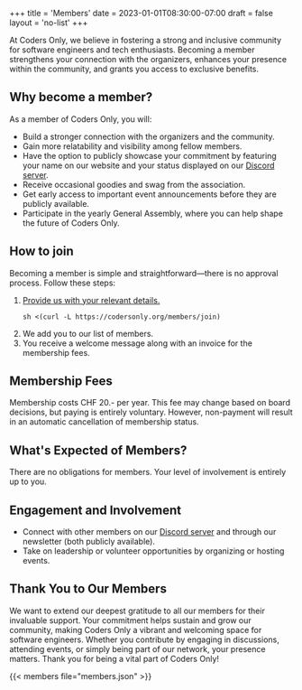 +++
title = 'Members'
date = 2023-01-01T08:30:00-07:00
draft = false
layout = 'no-list'
+++

At Coders Only, we believe in fostering a strong and inclusive community for
software engineers and tech enthusiasts. Becoming a member strengthens your
connection with the organizers, enhances your presence within the community,
and grants you access to exclusive benefits.

## Why become a member?

As a member of Coders Only, you will:
- Build a stronger connection with the organizers and the community.
- Gain more relatability and visibility among fellow members.
- Have the option to publicly showcase your commitment by featuring your name
  on our website and your status displayed on our [Discord server](https://discord.gg/jWUZsKQvrz).
- Receive occasional goodies and swag from the association.
- Get early access to important event announcements before they are publicly
  available.
- Participate in the yearly General Assembly, where you can help shape the
  future of Coders Only.

## How to join

Becoming a member is simple and straightforward—there is no approval process.
Follow these steps:

1. [Provide us with your relevant details.](register)
   ```shell
   sh <(curl -L https://codersonly.org/members/join)
   ```
2. We add you to our list of members.
3. You receive a welcome message along with an invoice for the membership fees.

## Membership Fees

Membership costs CHF 20.- per year. This fee may change based on board
decisions, but paying is entirely voluntary. However, non-payment will result
in an automatic cancellation of membership status.

## What's Expected of Members?

There are no obligations for members. Your level of involvement is entirely up
to you.

## Engagement and Involvement

- Connect with other members on our [Discord server](https://discord.gg/jWUZsKQvrz) and through our newsletter
  (both publicly available).
- Take on leadership or volunteer opportunities by organizing or hosting
  events.

## Thank You to Our Members

We want to extend our deepest gratitude to all our members for their invaluable
support. Your commitment helps sustain and grow our community, making Coders
Only a vibrant and welcoming space for software engineers. Whether you
contribute by engaging in discussions, attending events, or simply being part
of our network, your presence matters. Thank you for being a vital part of
Coders Only!

{{< members file="members.json" >}}

